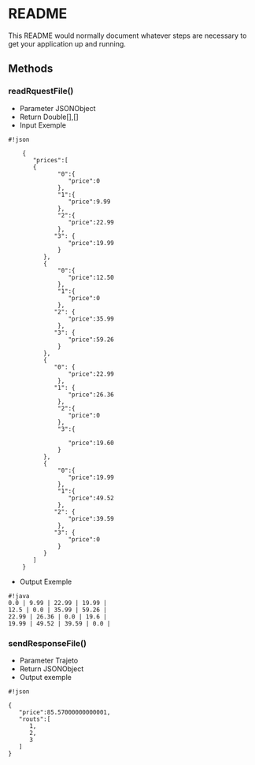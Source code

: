 # README #

This README would normally document whatever steps are necessary to get your application up and running.

## Methods ##

### readRquestFile() ###
* Parameter JSONObject
* Return  Double[],[]
* Input Exemple

```
#!json

    {
       "prices":[
       { 
		      "0":{
	             "price":0
	          },
	          "1":{
	             "price":9.99
	          },
	          "2":{
	             "price":22.99
	          },
	         "3": {
	             "price":19.99
	          }
          },
          {
	          "0":{
	             "price":12.50
	          },
			  "1":{
	             "price":0
	          },
	         "2": {
	             "price":35.99
	          },
	         "3": {
	             "price":59.26
	          }
	      },
          {
	         "0": {
	             "price":22.99
	          },
	         "1": {
	             "price":26.36
	          },
	          "2":{
	             "price":0
	          },
	          "3":{
	             
	             "price":19.60
	          }
          },
          {
	          "0":{
	             "price":19.99
	          },
	          "1":{
	             "price":49.52
	          },
	         "2": {
	             "price":39.59
	          },
	         "3": {
	             "price":0
	          }
          }
       ]
    }
```

* Output Exemple

```
#!java
0.0 | 9.99 | 22.99 | 19.99 | 
12.5 | 0.0 | 35.99 | 59.26 | 
22.99 | 26.36 | 0.0 | 19.6 | 
19.99 | 49.52 | 39.59 | 0.0 | 
```


### sendResponseFile() ###
* Parameter Trajeto
* Return JSONObject
* Output exemple

```
#!json

{
   "price":85.57000000000001,
   "routs":[
      1,
      2,
      3
   ]
}
```